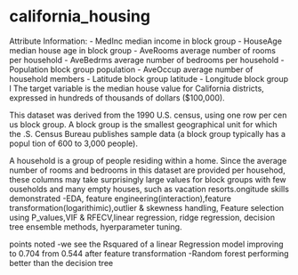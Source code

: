 # california_housing
Attribute Information: - MedInc median income in block group - HouseAge median house age in block group - AveRooms average number of rooms per household - AveBedrms average number of bedrooms per household - Population block group population - AveOccup average number of household members - Latitude block group latitude - Longitude block group l The target variable is the median house value for California districts, expressed in hundreds of thousands of dollars ($100,000).

This dataset was derived from the 1990 U.S. census, using one row per cen us block group. A block group is the smallest geographical unit for which the .S. Census Bureau publishes sample data (a block group typically has a popul tion of 600 to 3,000 people).

A household is a group of people residing within a home. Since the average number of rooms and bedrooms in this dataset are provided per househod, these columns may take surprisingly large values for block groups with few ouseholds and many empty houses, such as vacation resorts.ongitude
skills demonstrated
-EDA, feature engineering(interaction),feature transformation(logarithimic),outlier & skewness handling, Feature selection using P_values,VIF & RFECV,linear regression, ridge regression, decision tree 
ensemble methods, hyerparameter tuning.

points noted
-we see the Rsquared of a linear Regression model improving to 0.704 from 0.544 after feature transformation
-Random forest performing better than the decision tree
